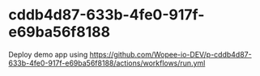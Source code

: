 # cddb4d87-633b-4fe0-917f-e69ba56f8188
Deploy demo app using https://github.com/Wopee-io-DEV/p-cddb4d87-633b-4fe0-917f-e69ba56f8188/actions/workflows/run.yml
